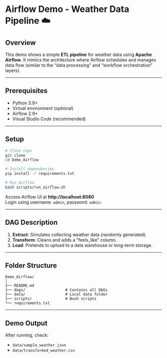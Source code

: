 # Airflow Demo - Weather Data Pipeline ☁️

## Overview
This demo shows a simple **ETL pipeline** for weather data using **Apache Airflow**.
It mimics the architecture where Airflow schedules and manages data flow
(similar to the “data processing” and “workflow orchestration” layers).

---

## Prerequisites
- Python 3.9+
- Virtual environment (optional)
- Airflow 2.9+
- Visual Studio Code (recommended)

---

## Setup
```bash
# Clone repo
git clone 
cd Demo_Airflow

# Install dependencies
pip install -r requirements.txt

# Run Airflow
bash scripts/run_airflow.sh
```

Access Airflow UI at **http://localhost:8080**  
Login using username: `admin`, password: `admin`.

---

## DAG Description
1. **Extract**: Simulates collecting weather data (randomly generated).  
2. **Transform**: Cleans and adds a “feels_like” column.  
3. **Load**: Pretends to upload to a data warehouse or long-term storage.

---

## Folder Structure
```
Demo_Airflow/
│
├── README.md
├── dags/                  # Contains all DAGs
├── data/                  # Local data folder
├── scripts/               # Bash scripts
└── requirements.txt
```

---

## Demo Output
After running, check:
- `data/sample_weather.json`
- `data/transformed_weather.csv`
